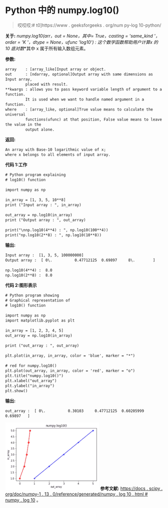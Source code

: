 # Python 中的 numpy.log10()

> 哎哎哎:# t0]https://www . geeksforgeeks . org/num py-log 10-python/

**关于:**
**numpy.log10(arr，out = None，*其中= True，casting = 'same_kind '，order = 'K '，dtype = None，ufunc 'log10') :** 这个数学函数帮助用户计算**x 的 10 底对数**其中 x 属于所有输入数组元素。

**参数:**

```
array    : [array_like]Input array or object.
out      : [ndarray, optional]Output array with same dimensions as Input array, 
         placed with result.
**kwargs : allows you to pass keyword variable length of argument to a function. 
         It is used when we want to handle named argument in a function.
where    : [array_like, optional]True value means to calculate the universal 
         functions(ufunc) at that position, False value means to leave the value in the 
         output alone.

```

**返回:**

```
An array with Base-10 logarithmic value of x; 
where x belongs to all elements of input array. 

```

**代码 1:工作**

```
# Python program explaining
# log10() function

import numpy as np

in_array = [1, 3, 5, 10**8]
print ("Input array : ", in_array)

out_array = np.log10(in_array)
print ("Output array : ", out_array)

print("\nnp.log10(4**4) : ", np.log10(100**4))
print("np.log10(2**8) : ", np.log10(10**8))
```

**输出:**

```
Input array :  [1, 3, 5, 100000000]
Output array :  [ 0\.          0.47712125  0.69897     8\.        ]

np.log10(4**4) :  8.0
np.log10(2**8) :  8.0

```

**代码 2:图形表示**

```
# Python program showing
# Graphical representation of 
# log10() function

import numpy as np
import matplotlib.pyplot as plt

in_array = [1, 2, 3, 4, 5]
out_array = np.log10(in_array)

print ("out_array : ", out_array)

plt.plot(in_array, in_array, color = 'blue', marker = "*")

# red for numpy.log10()
plt.plot(out_array, in_array, color = 'red', marker = "o")
plt.title("numpy.log10()")
plt.xlabel("out_array")
plt.ylabel("in_array")
plt.show()  
```

**输出:**

```
out_array :  [ 0\.          0.30103     0.47712125  0.60205999  0.69897   ]
```

![](img/957970f17b28cd453d846ea56680398e.png)
**参考文献:**
[https://docs . scipy . org/doc/numpy-1 . 13 . 0/reference/generated/numpy . log 10 . html # numpy . log 10](https://docs.scipy.org/doc/numpy-1.13.0/reference/generated/numpy.log10.html#numpy.log10)
。